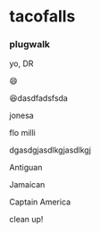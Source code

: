 # tacofalls

### plugwalk

yo, DR 

:smile: 

:satisfied:dasdfadsfsda

jonesa

flo milli

dgasdgjasdlkgjasdlkgj

Antiguan

Jamaican 

Captain America

clean up!

